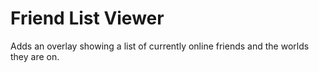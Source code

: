 # Friend List Viewer

Adds an overlay showing a list of currently online friends and the worlds they are on.
